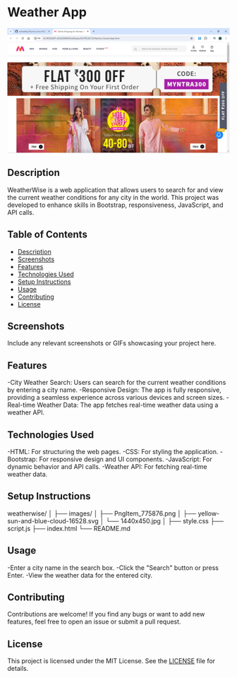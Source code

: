 # Weather App

![Weather App](https://github.com/anand44xy/Myntra-clone/blob/main/Images/Screenshot%20(44).png)

## Description
WeatherWise is a web application that allows users to search for and view the current weather conditions for any city in the world. This project was developed to enhance skills in Bootstrap, responsiveness, JavaScript, and API calls.
## Table of Contents
- [Description](#description)
- [Screenshots](#screenshots)
- [Features](#features)
- [Technologies Used](#technologies-used)
- [Setup Instructions](#setup-instructions)
- [Usage](#usage)
- [Contributing](#contributing)
- [License](#license)

## Screenshots
Include any relevant screenshots or GIFs showcasing your project here.

## Features
-City Weather Search: Users can search for the current weather conditions by entering a city name.
-Responsive Design: The app is fully responsive, providing a seamless experience across various devices and screen sizes.
-Real-time Weather Data: The app fetches real-time weather data using a weather API.

## Technologies Used
-HTML: For structuring the web pages.
-CSS: For styling the application.
-Bootstrap: For responsive design and UI components.
-JavaScript: For dynamic behavior and API calls.
-Weather API: For fetching real-time weather data.

## Setup Instructions
  weatherwise/
│
├── images/
│   ├── PngItem_775876.png
│   ├── yellow-sun-and-blue-cloud-16528.svg
│   └── 1440x450.jpg
│
├── style.css
├── script.js
├── index.html
└── README.md  


## Usage
-Enter a city name in the search box.
-Click the "Search" button or press Enter.
-View the weather data for the entered city.

## Contributing
Contributions are welcome! If you find any bugs or want to add new features, feel free to open an issue or submit a pull request.

## License
This project is licensed under the MIT License. See the [LICENSE](LICENSE) file for details.
